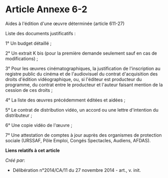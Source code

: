 # Article Annexe 6-2

Aides à l'édition d'une œuvre déterminée (article 611-27)

Liste des documents justificatifs :

1° Un budget détaillé ;

2° Un extrait K bis (pour la première demande seulement sauf en cas de modifications) ;

3° Pour les œuvres cinématographiques, la justification de l'inscription au registre public du cinéma et de l'audiovisuel du
contrat d'acquisition des droits d'édition vidéographique, ou, si l'éditeur est producteur du programme, du contrat entre le
producteur et l'auteur faisant mention de la cession de ces droits ;

4° La liste des œuvres précédemment éditées et aidées ;

5° Le contrat de distribution vidéo, un accord ou une lettre d'intention du distributeur ;

6° Une copie vidéo de l'œuvre ;

7° Une attestation de comptes à jour auprès des organismes de protection sociale (URSSAF, Pôle Emploi, Congés Spectacles,
Audiens, AFDAS).

**Liens relatifs à cet article**

_Créé par_:

  - Délibération n°2014/CA/11 du 27 novembre 2014 - art., v. init.

